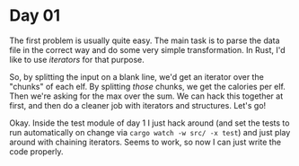 # Day 01
The first problem is usually quite easy. The main task is to parse the data file in the correct way and do some 
very simple transformation. In Rust, I'd like to use _iterators_ for that purpose.

So, by splitting the input on a blank line, we'd get an iterator over the "chunks" of each elf. By splitting 
_those_ chunks, we get the calories per elf. Then we're asking for the max over the sum. We can hack this together 
at first, and then do a cleaner job with iterators and structures. Let's go!

Okay. Inside the test module of day 1 I just hack around (and set the tests to run automatically on change via 
`cargo watch -w src/ -x test`) and just play around with chaining iterators. Seems to work, so now I can just write 
the code properly.